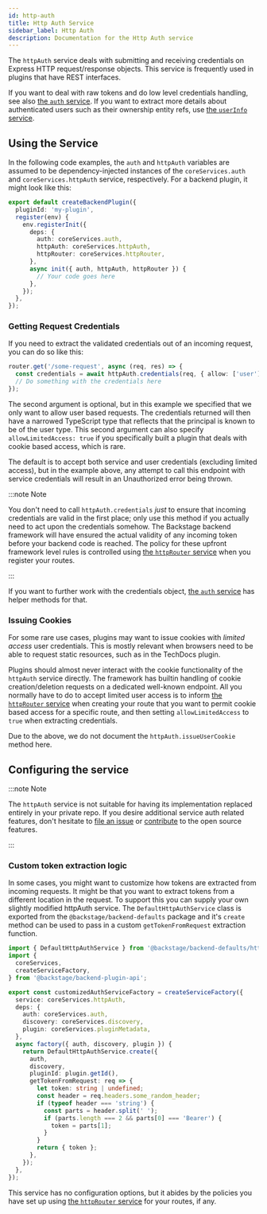 ```yaml
---
id: http-auth
title: Http Auth Service
sidebar_label: Http Auth
description: Documentation for the Http Auth service
---
```


The `httpAuth` service deals with submitting and receiving credentials on Express
HTTP request/response objects. This service is frequently used in plugins that
have REST interfaces.

If you want to deal with raw tokens and do low level credentials handling, see
also [the `auth` service](./auth.md). If you want to extract more details about
authenticated users such as their ownership entity refs, use [the `userInfo` service](./user-info.md).

## Using the Service

In the following code examples, the `auth` and `httpAuth` variables are assumed
to be dependency-injected instances of the `coreServices.auth` and
`coreServices.httpAuth` service, respectively. For a backend plugin, it might
look like this:

```ts
export default createBackendPlugin({
  pluginId: 'my-plugin',
  register(env) {
    env.registerInit({
      deps: {
        auth: coreServices.auth,
        httpAuth: coreServices.httpAuth,
        httpRouter: coreServices.httpRouter,
      },
      async init({ auth, httpAuth, httpRouter }) {
        // Your code goes here
      },
    });
  },
});
```

### Getting Request Credentials

If you need to extract the validated credentials out of an incoming request, you
can do so like this:

```ts
router.get('/some-request', async (req, res) => {
  const credentials = await httpAuth.credentials(req, { allow: ['user'] });
  // Do something with the credentials here
});
```

The second argument is optional, but in this example we specified that we only
want to allow user based requests. The credentials returned will then have a
narrowed TypeScript type that reflects that the principal is known to be of the
user type. This second argument can also specify `allowLimitedAccess: true` if
you specifically built a plugin that deals with cookie based access, which is
rare.

The default is to accept both service and user credentials (excluding limited
access), but in the example above, any attempt to call this endpoint with
service credentials will result in an Unauthorized error being thrown.

:::note Note

You don't need to call `httpAuth.credentials` _just_ to ensure that incoming
credentials are valid in the first place; only use this method if you actually
need to act upon the credentials somehow. The Backstage backend framework will have
ensured the actual validity of any incoming token before your backend code is
reached. The policy for these upfront framework level rules is controlled using
[the `httpRouter` service](./http-router.md) when you register your routes.

:::

If you want to further work with the credentials object, [the `auth` service](./auth.md)
has helper methods for that.

### Issuing Cookies

For some rare use cases, plugins may want to issue cookies with _limited access_
user credentials. This is mostly relevant when browsers need to be able to
request static resources, such as in the TechDocs plugin.

Plugins should almost never interact with the cookie functionality of the
`httpAuth` service directly. The framework has builtin handling of cookie
creation/deletion requests on a dedicated well-known endpoint. All you normally
have to do to accept limited user access is to inform [the `httpRouter` service](./http-router.md)
when creating your route that you want to permit
cookie based access for a specific route, and then setting `allowLimitedAccess`
to `true` when extracting credentials.

Due to the above, we do not document the `httpAuth.issueUserCookie` method here.

## Configuring the service

:::note Note

The `httpAuth` service is not suitable for having its implementation replaced
entirely in your private repo. If you desire additional service auth related
features, don't hesitate to [file an issue](https://github.com/backstage/backstage/issues/new/choose)
or [contribute](https://github.com/backstage/backstage/blob/master/CONTRIBUTING.md) to the open source features.

:::

### Custom token extraction logic

In some cases, you might want to customize how tokens are extracted from incoming requests. It might be that you want to extract tokens from a different location in the request. To support this you can supply your own slightly modified httpAuth service. The `DefaultHttpAuthService` class is exported from the `@backstage/backend-defaults` package and it's `create` method can be used to pass in a custom `getTokenFromRequest` extraction function.

```ts
import { DefaultHttpAuthService } from '@backstage/backend-defaults/httpAuth';
import {
  coreServices,
  createServiceFactory,
} from '@backstage/backend-plugin-api';

export const customizedAuthServiceFactory = createServiceFactory({
  service: coreServices.httpAuth,
  deps: {
    auth: coreServices.auth,
    discovery: coreServices.discovery,
    plugin: coreServices.pluginMetadata,
  },
  async factory({ auth, discovery, plugin }) {
    return DefaultHttpAuthService.create({
      auth,
      discovery,
      pluginId: plugin.getId(),
      getTokenFromRequest: req => {
        let token: string | undefined;
        const header = req.headers.some_random_header;
        if (typeof header === 'string') {
          const parts = header.split(' ');
          if (parts.length === 2 && parts[0] === 'Bearer') {
            token = parts[1];
          }
        }
        return { token };
      },
    });
  },
});
```

This service has no configuration options, but it abides by the policies you
have set up using [the `httpRouter` service](./http-router.md) for your routes,
if any.
